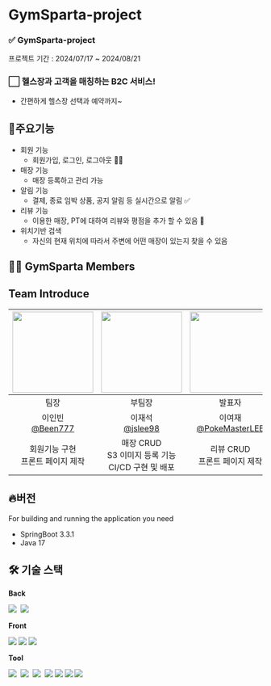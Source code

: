 # GymSparta-project

### ✅ GymSparta-project

프로젝트 기간 : 2024/07/17 ~ 2024/08/21

### ⬜ 헬스장과 고객을 매칭하는 B2C 서비스!

- 간편하게 헬스장 선택과 예약까지~


## 💬주요기능

- 회원 기능
    - 회원가입, 로그인, 로그아웃 👨‍🦲
- 매장 기능
    - 매장 등록하고 관리 가능
- 알림 기능
    - 결제, 종료 임박 상품, 공지 알림 등 실시간으로 알림 ✅
- 리뷰 기능
    - 이용한 매장, PT에 대하여 리뷰와 평점을 추가 할 수 있음 📃
- 위치기반 검색
  - 자신의 현재 위치에 따라서 주변에 어떤 매장이 있는지 찾을 수 있음



## 💪😎 GymSparta Members

## Team Introduce


| <img src ="https://avatars.githubusercontent.com/u/167050271?v=4" width="160px" height="160px"> | <img src ="https://avatars.githubusercontent.com/u/163113361?v=4" width="160px" height="160px"> | <img src ="https://avatars.githubusercontent.com/u/65201784?v=4" width="160px" height="160px"> | <img src ="https://avatars.githubusercontent.com/u/165247479?v=4" width="160px" height="160px"> |
|:----------------------------------------------------------------------------------------------:|:-----------------------------------------------------------------------------------------------:|:-----------------------------------------------------------------------------------------------:|:-----------------------------------------------------------------------------------------------:|
|                                               팀장                                               |                                               부팀장                                               |                                               발표자                                               |                                               서기                                                |
|                         이인빈<br>[@Been777](https://github.com/Been777)                          |                       이재석<br>[@jslee98](https://github.com/jaeseoklee98)                       |                          이여재<br>[@PokeMasterLEE](https://github.com/iyeojae)                          |                      손아엘<br>[@Luel1197](https://github.com/Luel1197)                      |
|                        회원기능 구현<br>프론트 페이지 제작| 매장 CRUD<br>S3 이미지 등록 기능<br>CI/CD 구현 및 배포  | 리뷰 CRUD<br>프론트 페이지 제작 | 프로필 CRUD<br>알림 기능 구현

## 🔥버전
For building and running the application you need

- SpringBoot 3.3.1
- Java 17

## 🛠️ 기술 스택

**Back**


<img src="https://img.shields.io/badge/Spring Boot-6DB33F?style=flat-square&logo=springboot&logoColor=white">&nbsp;
<img src="https://img.shields.io/badge/Spring Security-6DB33F?style=flat-square&logo=springsecurity&logoColor=white">&nbsp;
<br>

**Front**

<img src="https://img.shields.io/badge/Node.js-5FA04E?style=flat-square&logo=Node.js&logoColor=white">
<img src="https://img.shields.io/badge/Vue-4FC08D?style=flat-square&logo=Vue.js&logoColor=white">
<img src="https://img.shields.io/badge/NGINX-009639?style=flat-square&logo=NGINX&logoColor=white">
<br>

**Tool**

<img src="https://img.shields.io/badge/git-F05032?style=flat-square&logo=git&logoColor=white">&nbsp;
<img src="https://img.shields.io/badge/IntelliJ IDEA-000000?style=flat-square&logo=IntelliJ IDEA&logoColor=white">&nbsp;
<img src="https://img.shields.io/badge/Github-181717?style=flat-square&logo=github&logoColor=white">&nbsp;
<img src="https://img.shields.io/badge/Slack-4A154B?style=flat-square&logo=Slack&logoColor=white">
<img src="https://img.shields.io/badge/discord-5865F2?style=flat-square&logo=Discord&logoColor=white">
<img src="https://img.shields.io/badge/Github Actions-2088FF?style=flat-square&logo=Github Actions&logoColor=white">
<img src="https://img.shields.io/badge/Docker-2496ED?style=flat-square&logo=Docker&logoColor=white">

<br>
